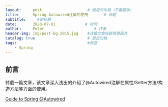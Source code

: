 ```yaml
---
layout:     post                    # 使用的布局（不需要改）
title:      Spring Autowired注解的使用       # 标题 
subtitle:     #副标题
date:       2020-07-01             # 时间
author:     Peter                      # 作者
header-img: img/post-bg-2015.jpg    #这篇文章标题背景图片
catalog: true                       # 是否归档
tags:                               #标签
    - Spring
---
```


## 前言

转载一篇文章，该文章深入浅出的介绍了@Autowired注解在属性/Setter方法/构造方法等方面的使用。  

[Guide to Spring @Autowired](https://www.baeldung.com/spring-autowire)
